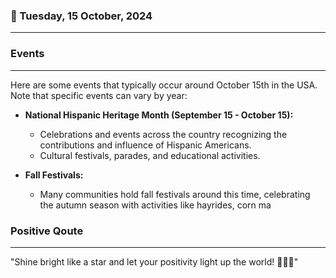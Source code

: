 ### 📅 Tuesday, 15 October, 2024
------
### Events
------
Here are some events that typically occur around October 15th in the USA. Note that specific events can vary by year:

- **National Hispanic Heritage Month (September 15 - October 15):**
  - Celebrations and events across the country recognizing the contributions and influence of Hispanic Americans.
  - Cultural festivals, parades, and educational activities.

- **Fall Festivals:**
  - Many communities hold fall festivals around this time, celebrating the autumn season with activities like hayrides, corn ma
### Positive Qoute
------
"Shine bright like a star and let your positivity light up the world! 🌟😊✨"
